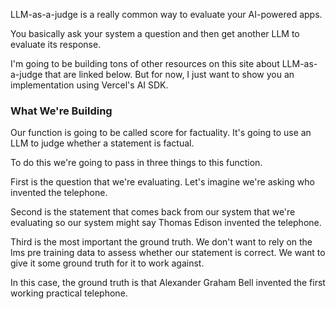 LLM-as-a-judge is a really common way to evaluate your AI-powered apps.

You basically ask your system a question and then get another LLM to evaluate its response.

I'm going to be building tons of other resources on this site about LLM-as-a-judge that are linked below. But for now, I just want to show you an implementation using Vercel's AI SDK.

### What We're Building

Our function is going to be called score for factuality. It's going to use an LLM to judge whether a statement is factual.

To do this we're going to pass in three things to this function.

First is the question that we're evaluating. Let's imagine we're asking who invented the telephone.

Second is the statement that comes back from our system that we're evaluating so our system might say Thomas Edison invented the telephone.

Third is the most important the ground truth. We don't want to rely on the lms pre training data to assess whether our statement is correct. We want to give it some ground truth for it to work against.

In this case, the ground truth is that Alexander Graham Bell invented the first working practical telephone.